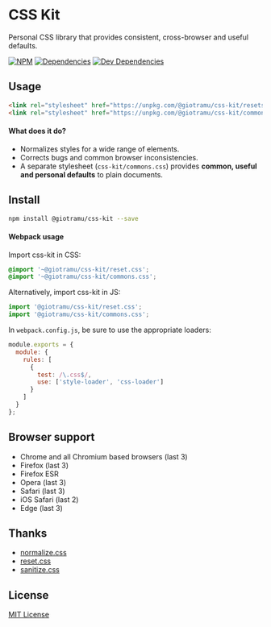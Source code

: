 # CSS Kit

Personal CSS library that provides consistent, cross-browser and useful defaults.

[![NPM][npm-badge]][npm]
[![Dependencies][deps-badge]][deps]
[![Dev Dependencies][devdeps-badge]][devdeps]

## Usage

```html
<link rel="stylesheet" href="https://unpkg.com/@giotramu/css-kit/resets.css" />
<link rel="stylesheet" href="https://unpkg.com/@giotramu/css-kit/commons.css" />
```

#### What does it do?

- Normalizes styles for a wide range of elements.
- Corrects bugs and common browser inconsistencies.
- A separate stylesheet (`css-kit/commons.css`) provides **common, useful and personal defaults** to plain documents.

## Install

```sh
npm install @giotramu/css-kit --save
```

#### Webpack usage

Import css-kit in CSS:

```css
@import '~@giotramu/css-kit/reset.css';
@import '~@giotramu/css-kit/commons.css';
```

Alternatively, import css-kit in JS:

```js
import '@giotramu/css-kit/reset.css';
import '@giotramu/css-kit/commons.css';
```

In `webpack.config.js`, be sure to use the appropriate loaders:

```js
module.exports = {
  module: {
    rules: [
      {
        test: /\.css$/,
        use: ['style-loader', 'css-loader']
      }
    ]
  }
};
```

## Browser support

- Chrome and all Chromium based browsers (last 3)
- Firefox (last 3)
- Firefox ESR
- Opera (last 3)
- Safari (last 3)
- iOS Safari (last 2)
- Edge (last 3)

## Thanks

- [normalize.css]
- [reset.css]
- [sanitize.css]

## License

[MIT License](./LICENSE)

<!---
  L I N K S
-->

[npm]: https://www.npmjs.com/package/@giotramu/css-kit
[npm-badge]: https://badgen.net/npm/v/@giotramu/css-kit?icon=npm&label=npm%20package
[deps]: https://david-dm.org/giotramu/css-kit
[deps-badge]: https://badgen.net/david/dep/giotramu/css-kit
[devdeps]: https://david-dm.org/giotramu/css-kit?type=dev
[devdeps-badge]: https://badgen.net/david/dev/giotramu/css-kit
[normalize.css]: https://github.com/csstools/normalize.css
[reset.css]: http://meyerweb.com/eric/tools/css/reset
[sanitize.css]: https://github.com/csstools/sanitize.css
